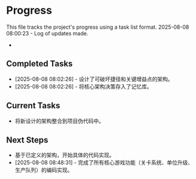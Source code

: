 # Progress

This file tracks the project's progress using a task list format.
2025-08-08 08:00:23 - Log of updates made.

*

## Completed Tasks

*   [2025-08-08 08:02:26] - 设计了可破坏捷径和关键增益点的架构。
*   [2025-08-08 08:02:26] - 将核心架构决策存入了记忆库。

## Current Tasks

*   将新设计的架构整合到项目伪代码中。

## Next Steps

*   基于已定义的架构，开始具体的代码实现。
*   [2025-08-08 08:48:31] - 完成了所有核心游戏功能（关卡系统、单位升级、生产队列）的编码实现。